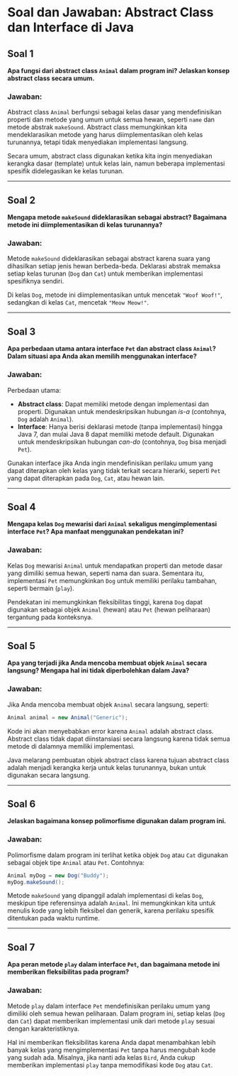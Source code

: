 # Soal dan Jawaban: Abstract Class dan Interface di Java

## Soal 1
**Apa fungsi dari abstract class `Animal` dalam program ini? Jelaskan konsep abstract class secara umum.**

### Jawaban:
Abstract class `Animal` berfungsi sebagai kelas dasar yang mendefinisikan properti dan metode yang umum untuk semua hewan, seperti `name` dan metode abstrak `makeSound`. Abstract class memungkinkan kita mendeklarasikan metode yang harus diimplementasikan oleh kelas turunannya, tetapi tidak menyediakan implementasi langsung.

Secara umum, abstract class digunakan ketika kita ingin menyediakan kerangka dasar (template) untuk kelas lain, namun beberapa implementasi spesifik didelegasikan ke kelas turunan.

---

## Soal 2
**Mengapa metode `makeSound` dideklarasikan sebagai abstract? Bagaimana metode ini diimplementasikan di kelas turunannya?**

### Jawaban:
Metode `makeSound` dideklarasikan sebagai abstract karena suara yang dihasilkan setiap jenis hewan berbeda-beda. Deklarasi abstrak memaksa setiap kelas turunan (`Dog` dan `Cat`) untuk memberikan implementasi spesifiknya sendiri.

Di kelas `Dog`, metode ini diimplementasikan untuk mencetak `"Woof Woof!"`, sedangkan di kelas `Cat`, mencetak `"Meow Meow!"`.

---

## Soal 3
**Apa perbedaan utama antara interface `Pet` dan abstract class `Animal`? Dalam situasi apa Anda akan memilih menggunakan interface?**

### Jawaban:
Perbedaan utama:
- **Abstract class**: Dapat memiliki metode dengan implementasi dan properti. Digunakan untuk mendeskripsikan hubungan *is-a* (contohnya, `Dog` adalah `Animal`).
- **Interface**: Hanya berisi deklarasi metode (tanpa implementasi) hingga Java 7, dan mulai Java 8 dapat memiliki metode default. Digunakan untuk mendeskripsikan hubungan *can-do* (contohnya, `Dog` bisa menjadi `Pet`).

Gunakan interface jika Anda ingin mendefinisikan perilaku umum yang dapat diterapkan oleh kelas yang tidak terkait secara hierarki, seperti `Pet` yang dapat diterapkan pada `Dog`, `Cat`, atau hewan lain.

---

## Soal 4
**Mengapa kelas `Dog` mewarisi dari `Animal` sekaligus mengimplementasi interface `Pet`? Apa manfaat menggunakan pendekatan ini?**

### Jawaban:
Kelas `Dog` mewarisi `Animal` untuk mendapatkan properti dan metode dasar yang dimiliki semua hewan, seperti nama dan suara. Sementara itu, implementasi `Pet` memungkinkan `Dog` untuk memiliki perilaku tambahan, seperti bermain (`play`).

Pendekatan ini memungkinkan fleksibilitas tinggi, karena `Dog` dapat digunakan sebagai objek `Animal` (hewan) atau `Pet` (hewan peliharaan) tergantung pada konteksnya.

---

## Soal 5
**Apa yang terjadi jika Anda mencoba membuat objek `Animal` secara langsung? Mengapa hal ini tidak diperbolehkan dalam Java?**

### Jawaban:
Jika Anda mencoba membuat objek `Animal` secara langsung, seperti:
```java
Animal animal = new Animal("Generic");
```
Kode ini akan menyebabkan error karena `Animal` adalah abstract class. Abstract class tidak dapat diinstansiasi secara langsung karena tidak semua metode di dalamnya memiliki implementasi.

Java melarang pembuatan objek abstract class karena tujuan abstract class adalah menjadi kerangka kerja untuk kelas turunannya, bukan untuk digunakan secara langsung.

---

## Soal 6
**Jelaskan bagaimana konsep polimorfisme digunakan dalam program ini.**

### Jawaban:
Polimorfisme dalam program ini terlihat ketika objek `Dog` atau `Cat` digunakan sebagai objek tipe `Animal` atau `Pet`. Contohnya:
```java
Animal myDog = new Dog("Buddy");
myDog.makeSound();
```
Metode `makeSound` yang dipanggil adalah implementasi di kelas `Dog`, meskipun tipe referensinya adalah `Animal`. Ini memungkinkan kita untuk menulis kode yang lebih fleksibel dan generik, karena perilaku spesifik ditentukan pada waktu runtime.

---

## Soal 7
**Apa peran metode `play` dalam interface `Pet`, dan bagaimana metode ini memberikan fleksibilitas pada program?**

### Jawaban:
Metode `play` dalam interface `Pet` mendefinisikan perilaku umum yang dimiliki oleh semua hewan peliharaan. Dalam program ini, setiap kelas (`Dog` dan `Cat`) dapat memberikan implementasi unik dari metode `play` sesuai dengan karakteristiknya.

Hal ini memberikan fleksibilitas karena Anda dapat menambahkan lebih banyak kelas yang mengimplementasi `Pet` tanpa harus mengubah kode yang sudah ada. Misalnya, jika nanti ada kelas `Bird`, Anda cukup memberikan implementasi `play` tanpa memodifikasi kode `Dog` atau `Cat`.

